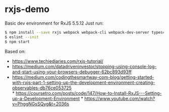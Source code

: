 # rxjs-demo

Basic dev environment for RxJS 5.5.12
Just run:

```bash
$ npm install --save rxjs webpack webpack-cli webpack-dev-server typescript ts-loader
$ eslint --init
$ npm start
```

Based on:

  * https://www.techiediaries.com/rxjs-tutorial/
  * https://medium.com/datadriveninvestor/stopping-using-console-log-and-start-using-your-browsers-debugger-62bc893d93ff
  * https://medium.com/codingthesmartway-com-blog/getting-started-with-rxjs-part-1-setting-up-the-development-environment-creating-observables-db76ce053725
  * https://coursetro.com/posts/code/147/How-to-Install-RxJS---Setting-up-a-Development-Environment
  * https://www.youtube.com/watch?v=PhggNGsSQyg&t=2036s
